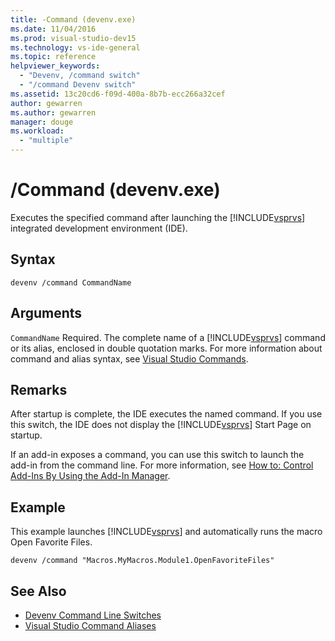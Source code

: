 ```yaml
---
title: -Command (devenv.exe)
ms.date: 11/04/2016
ms.prod: visual-studio-dev15
ms.technology: vs-ide-general
ms.topic: reference
helpviewer_keywords:
  - "Devenv, /command switch"
  - "/command Devenv switch"
ms.assetid: 13c20cd6-f09d-400a-8b7b-ecc266a32cef
author: gewarren
ms.author: gewarren
manager: douge
ms.workload:
  - "multiple"
---
```

# /Command (devenv.exe)
Executes the specified command after launching the [!INCLUDE[vsprvs](../../code-quality/includes/vsprvs_md.md)] integrated development environment (IDE).

## Syntax

```
devenv /command CommandName
```

## Arguments
 `CommandName`
 Required. The complete name of a [!INCLUDE[vsprvs](../../code-quality/includes/vsprvs_md.md)] command or its alias, enclosed in double quotation marks. For more information about command and alias syntax, see [Visual Studio Commands](../../ide/reference/visual-studio-commands.md).

## Remarks
 After startup is complete, the IDE executes the named command. If you use this switch, the IDE does not display the [!INCLUDE[vsprvs](../../code-quality/includes/vsprvs_md.md)] Start Page on startup.

 If an add-in exposes a command, you can use this switch to launch the add-in from the command line. For more information, see [How to: Control Add-Ins By Using the Add-In Manager](http://msdn.microsoft.com/Library/4f60444a-cb48-4cdb-8df4-941f6419aeeb).

## Example
 This example launches [!INCLUDE[vsprvs](../../code-quality/includes/vsprvs_md.md)] and automatically runs the macro Open Favorite Files.

```
devenv /command "Macros.MyMacros.Module1.OpenFavoriteFiles"
```

## See Also

- [Devenv Command Line Switches](../../ide/reference/devenv-command-line-switches.md)
- [Visual Studio Command Aliases](../../ide/reference/visual-studio-command-aliases.md)
